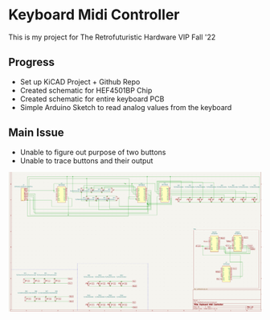 # Keyboard Midi Controller

This is my project for The Retrofuturistic Hardware VIP Fall '22

## Progress
- Set up KiCAD Project + Github Repo
- Created schematic for HEF4501BP Chip
- Created schematic for entire keyboard PCB
- Simple Arduino Sketch to read analog values from the keyboard



## Main Issue
- Unable to figure out purpose of two buttons
- Unable to trace buttons and their output

![Schematic.png](Schematic.png)
